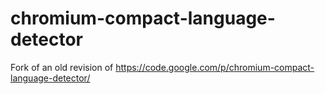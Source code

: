 chromium-compact-language-detector
==================================

Fork of an old revision of https://code.google.com/p/chromium-compact-language-detector/